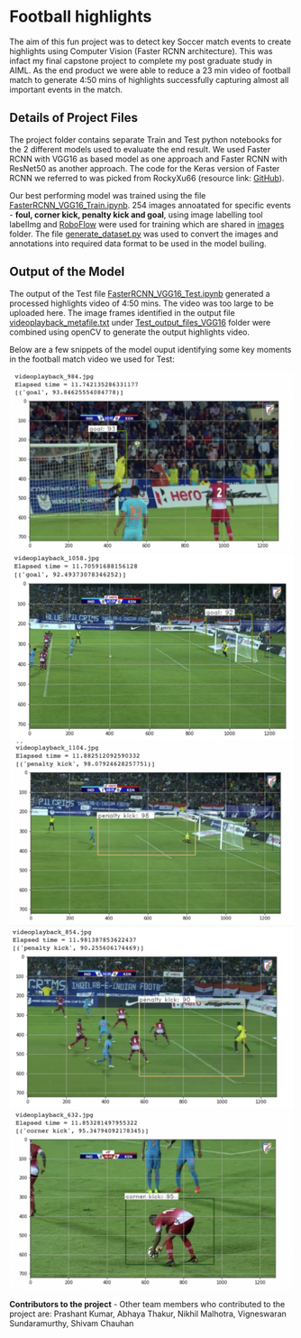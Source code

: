 # Football highlights
The aim of this fun project was to detect key Soccer match events to create highlights using Computer Vision (Faster RCNN architecture). This was infact my final capstone project to complete my post graduate study in AIML. As the end product we were able to reduce a 23 min video of football match to generate 4:50 mins of highlights successfully capturing almost all important events in the match.

## Details of Project Files
The project folder contains separate Train and Test python notebooks for the 2 different models used to evaluate the end result. We used Faster RCNN with VGG16 as based model as one approach and Faster RCNN with ResNet50 as another approach. The code for the Keras version of Faster RCNN we referred to was picked from RockyXu66 (resource link: [GitHub](https://github.com/RockyXu66/Faster_RCNN_for_Open_Images_Dataset_Keras)). 

Our best performing model was trained using the file [FasterRCNN_VGG16_Train.ipynb](FasterRCNN_VGG16_Train.ipynb). 254 images annoatated for specific events - **foul, corner kick, penalty kick and goal**, using image labelling tool labelImg and [RoboFlow](https://app.roboflow.com/) were used for training which are shared in [images](images) folder. The file [generate_dataset.py](generate_dataset.py) was used to convert the images and annotations into required data format to be used in the model builing.

## Output of the Model
The output of the Test file [FasterRCNN_VGG16_Test.ipynb](FasterRCNN_VGG16_Test.ipynb) generated a processed highlights video of 4:50 mins. The video was too large to be uploaded here. The image frames identified in the output file [videoplayback_metafile.txt](videoplayback_metafile.txt) under [Test_output_files_VGG16](Test_output_files_VGG16) folder were combined using openCV to generate the output highlights video. 

Below are a few snippets of the model ouput identifying some key moments in the football match video we used for Test:

<picture>
<img alt="Output Goal Image 1" src="/Football_Highlights/Test_output_files_VGG16/Model_Output_test_Goal1.png">
</picture>

<picture>
<img alt="Output Goal Image 2" src="/Football_Highlights/Test_output_files_VGG16/Model_Output_test_Goal2.png">
</picture>

<picture>
<img alt="Output Penalty Kick Image 1" src="/Football_Highlights/Test_output_files_VGG16/Model_Output_test_PenaltyKick1.png">
</picture>

<picture>
<img alt="Output Penalty Kick Image 2" src="/Football_Highlights/Test_output_files_VGG16/Model_Output_test_PenaltyKick2.png">
</picture>

<picture>
<img alt="Output Corner Kick Image2" src="/Football_Highlights/Test_output_files_VGG16/Model_Output_test_CornerKick.png">
</picture>

**Contributors to the project** - Other team members who contributed to the project are: Prashant Kumar, Abhaya Thakur, Nikhil Malhotra, Vigneswaran Sundaramurthy, Shivam Chauhan 

<!-- Clustering Countries by Covid-19 handling -->
